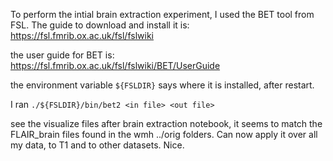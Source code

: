 To perform the intial brain extraction experiment, I used the BET tool from FSL. The guide to download and install it is: https://fsl.fmrib.ox.ac.uk/fsl/fslwiki

the user guide for BET is: https://fsl.fmrib.ox.ac.uk/fsl/fslwiki/BET/UserGuide

the environment variable `${FSLDIR}` says where it is installed, after restart.

I ran `./${FSLDIR}/bin/bet2 <in file> <out file>`

see the visualize files after brain extraction notebook, it seems to match the FLAIR_brain files found in the wmh ../orig folders. Can now apply it over all my data, to T1 and to other datasets. Nice.